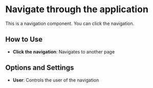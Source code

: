 # Navigate through the application

This is a navigation component. You can click the navigation.

## How to Use

- **Click the navigation**: Navigates to another page

## Options and Settings

- **User**: Controls the user of the navigation

